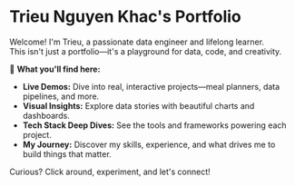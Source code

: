 # Trieu Nguyen Khac's Portfolio

Welcome! I'm Trieu, a passionate data engineer and lifelong learner.  
This isn't just a portfolio—it's a playground for data, code, and creativity.

🌟 **What you'll find here:**
- **Live Demos:** Dive into real, interactive projects—meal planners, data pipelines, and more.
- **Visual Insights:** Explore data stories with beautiful charts and dashboards.
- **Tech Stack Deep Dives:** See the tools and frameworks powering each project.
- **My Journey:** Discover my skills, experience, and what drives me to build things that matter.

Curious? Click around, experiment, and let's connect!
